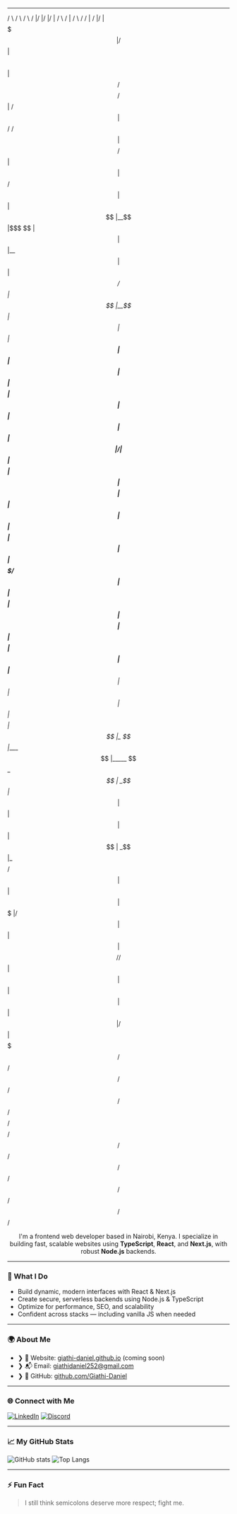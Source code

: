 
 _______    ______   __    __  ______  ________  __               ______   ______   ______   ________ __    __  ______ 
/       \  /      \ /  \  /  |/      |/        |/  |             /      \ /      | /      \ /        /  |  /  |/      |
$$$$$$$  |/$$$$$$  |$$  \ $$ |$$$$$$/ $$$$$$$$/ $$ |            /$$$$$$  |$$$$$$/ /$$$$$$  |$$$$$$$$/$$ |  $$ |$$$$$$/ 
$$ |  $$ |$$ |__$$ |$$$  \$$ |  $$ |  $$ |__    $$ |            $$ | _$$/   $$ |  $$ |__$$ |   $$ |  $$ |__$$ |  $$ |  
$$ |  $$ |$$    $$ |$$$$  $$ |  $$ |  $$    |   $$ |            $$ |/    |  $$ |  $$    $$ |   $$ |  $$    $$ |  $$ |  
$$ |  $$ |$$$$$$$$ |$$ $$ $$ |  $$ |  $$$$$/    $$ |            $$ |$$$$ |  $$ |  $$$$$$$$ |   $$ |  $$$$$$$$ |  $$ |  
$$ |__$$ |$$ |  $$ |$$ |$$$$ | _$$ |_ $$ |_____ $$ |_____       $$ \__$$ | _$$ |_ $$ |  $$ |   $$ |  $$ |  $$ | _$$ |_ 
$$    $$/ $$ |  $$ |$$ | $$$ |/ $$   |$$       |$$       |      $$    $$/ / $$   |$$ |  $$ |   $$ |  $$ |  $$ |/ $$   |
$$$$$$$/  $$/   $$/ $$/   $$/ $$$$$$/ $$$$$$$$/ $$$$$$$$/        $$$$$$/  $$$$$$/ $$/   $$/    $$/   $$/   $$/ $$$$$$/ 
                                                                                                                       
                                                                                                                       
                                                                                                                       

                                                                                                         

<p align="center">
  I'm a frontend web developer based in Nairobi, Kenya. I specialize in building fast, scalable websites using <strong>TypeScript</strong>, <strong>React</strong>, and <strong>Next.js</strong>, with robust <strong>Node.js</strong> backends.
</p>

---

### 🔧 What I Do

- Build dynamic, modern interfaces with React & Next.js  
- Create secure, serverless backends using Node.js & TypeScript  
- Optimize for performance, SEO, and scalability  
- Confident across stacks — including vanilla JS when needed  

---

### 🌍 About Me


- ❯ 🏡 Website: [giathi-daniel.github.io](https://giathi-daniel.github.io) (coming soon)  
- ❯ 📬 Email: [giathidaniel252@gmail.com](mailto:giathidaniel252@gmail.com)  
- ❯ 💾 GitHub: [github.com/Giathi-Daniel](https://github.com/Giathi-Daniel)  

---

### 🌐 Connect with Me

[![LinkedIn](https://img.shields.io/badge/LinkedIn-%230077B5.svg?logo=linkedin&logoColor=white)](https://linkedin.com/in/daniel-giathi-125691250/)
[![Discord](https://img.shields.io/badge/Discord-%237289DA.svg?logo=discord&logoColor=white)](https://discord.com/users/1195041521007874139/)

---

### 📈 My GitHub Stats

![GitHub stats](https://github-readme-stats.vercel.app/api?username=Giathi-Daniel&show_icons=true&theme=radical)
![Top Langs](https://github-readme-stats.vercel.app/api/top-langs/?username=Giathi-Daniel&layout=compact&theme=radical)

---

### ⚡ Fun Fact

> I still think semicolons deserve more respect; fight me.         
                                                                                                                        
                                                                                                                      


